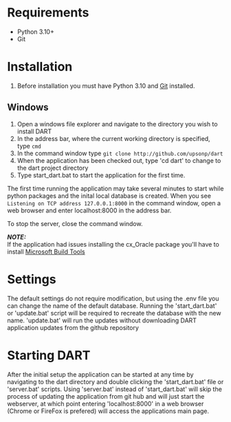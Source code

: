 # Requirements
* Python 3.10+
* Git

# Installation
1. Before installation you must have Python 3.10 and [Git](https://git-scm.com/) installed.

## Windows
1. Open a windows file explorer and navigate to the directory you wish to install DART
1. In the address bar, where the current working directory is specified, type `cmd`
1. In the command window type `git clone http://github.com/upsonp/dart`
1. When the application has been checked out, type 'cd dart' to change to the dart project directory
1. Type start_dart.bat to start the application for the first time.

The first time running the application may take several minutes to start while python packages and the inital local database is created. When you see `Listening on TCP address 127.0.0.1:8000` in the command window, open a web browser and enter localhost:8000 in the address bar.

To stop the server, close the command window.

***NOTE:***  
If the application had issues installing the cx_Oracle package you'll have to install [Microsoft Build Tools](https://visualstudio.microsoft.com/visual-cpp-build-tools/)

# Settings
The default settings do not require modification, but using the .env file you can change the name of the default database. Running the 'start_dart.bat' or 'update.bat' script will be required to recreate the database with the new name. 'update.bat' will run the updates without downloading DART application updates from the github repository

# Starting DART

After the initial setup the application can be started at any time by navigating to the dart directory and double clicking the 'start_dart.bat' file or 'server.bat' scripts. Using 'server.bat' instead of 'start_dart.bat' will skip the process of updating the application from git hub and will just start the webserver, at which point entering 'localhost:8000' in a web browser (Chrome or FireFox is prefered) will access the applications main page.
